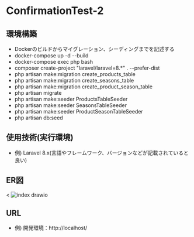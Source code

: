 # ConfirmationTest-2

## 環境構築
- Dockerのビルドからマイグレーション、シーディングまでを記述する
- docker-compose up -d --build
- docker-compose exec php bash
- composer create-project "laravel/laravel=8.*" . --prefer-dist
- php artisan make:migration create_products_table
- php artisan make:migration create_seasons_table
- php artisan make:migration create_product_season_table
- php artisan migrate
- php artisan make:seeder ProductsTableSeeder
- php artisan make:seeder SeasonsTableSeeder
- php artisan make:seeder ProductSeasonTableSeeder
- php artisan db:seed

## 使用技術(実行環境)
- 例) Laravel 8.x(言語やフレームワーク、バージョンなどが記載されていると良い)

## ER図
< ![index drawio](https://github.com/user-attachments/assets/f723f3ae-2d99-400c-ae34-96b3fe55330a)
>

## URL
- 例) 開発環境：http://localhost/
